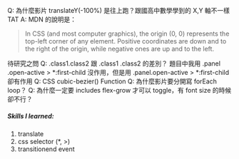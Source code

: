 Q: 為什麼影片 translateY(-100%) 是往上跑？跟國高中數學學到的 X,Y 軸不一樣 TAT
A: MDN 的說明是：  
>In CSS (and most computer graphics), the origin (0, 0) represents the top-left corner of any element.
>Positive coordinates are down and to the right of the origin, while negative ones are up and to the left.

待研究之問
Q: .class1.class2 跟 .class1 .class2 的差別？
題目中我用 .panel .open-active > *:first-child 沒作用，但是用 .panel.open-active > *:first-child 卻有作用
Q: CSS cubic-bezier() Function
Q: 為什麼影片要分開寫 forEach loop？
Q: 為什麼一定要 includes flex-grow 才可以 toggle，有 font size 的時候卻不行？

##### Skills I learned:
1. translate
2. css selector (*, >)
3. transitionend event